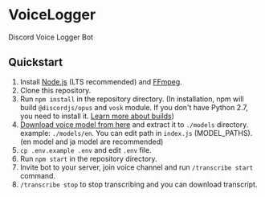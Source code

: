 # VoiceLogger

Discord Voice Logger Bot

## Quickstart

1. Install [Node.js](https://nodejs.org/) (LTS recommended) and [FFmpeg](https://www.ffmpeg.org/).
2. Clone this repository.
3. Run `npm install` in the repository directory. (In installation, npm will build `@discordjs/opus` and `vosk` module. If you don't have Python 2.7, you need to install it. [Learn more about builds](https://github.com/nodejs/node-gyp#on-windows))
4. [Download voice model from here](https://alphacephei.com/vosk/models) and extract it to `./models` directory. example: `./models/en`. You can edit path in `index.js` (MODEL_PATHS). (en model and ja model are recommended)
5. `cp .env.example .env` and edit `.env` file.
6. Run `npm start` in the repository directory.
7. Invite bot to your server, join voice channel and run `/transcribe start` command.
8. `/transcribe stop` to stop transcribing and you can download transcript.
